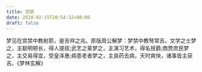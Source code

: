 ```yaml
---
title: 宫禁
date: 2020-02-15T20:54:12+08:00
draft: false
---
```


梦见在宫禁中教射箭，是吉祥之兆。原版周公解梦：梦禁中教弩常吉。文学之士梦之，主聪明顿长，得人提拔;武艺之辈梦之，主演习艺术，得名授爵;商贾庶民梦之，主交易得宜，受皇泽惠;病患老者梦之，主良药去病，天时爽快，诸事皆主获吉。《梦林玄解》